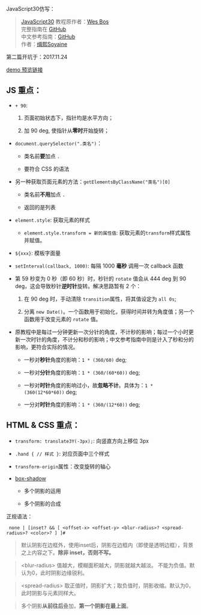 JavaScript30仿写：
> [JavaScript30](https://javascript30.com) 教程原作者：[Wes Bos](https://github.com/wesbos)    
> 完整指南在 [GitHub](https://github.com/soyaine/JavaScript30)  
> 中文参考指南：[GitHub](https://github.com/soyaine/JavaScript30)  
> 作者：[缉熙Soyaine](https://github.com/soyaine)  

第二篇开坑于：2017.11.24

[demo 预览链接](https://hehe1111.github.io/js_demo/js30/02%20-%20JS%20+%20CSS%20Clock/)  

## JS 重点：

- `+ 90`:

    1. 页面初始状态下，指针均是水平方向；

    2. 加 90 deg, 使指针从**零时**开始旋转；

- `document.querySelector(".类名")`：

    - 类名前**要**加点 `.`

    - 要符合 CSS 的语法

- 另一种获取页面元素的方法：`getElementsByClassName("类名")[0]`

    - 类名前**不用**加点 `.`

    - 返回的是列表


- `element.style`: 获取元素的样式

    - `element.style.transform = 新的属性值`: 获取元素的`transform`样式属性并赋值。


- `${xxx}`: 模板字面量

- `setInterval(callback, 1000)`: 每隔 1000 **毫秒** 调用一次 callback 函数

- 第 59 秒变为 0 秒（即 60 秒）时，秒针的 `rotate` 值会从 444 deg 到 90 deg，这会导致秒针**逆时针**旋转。解决思路暂有 2 个：

    1. 在 90 deg 时，手动清除 `transition`属性，将其值设定为 `all 0s`;

    2. 分离 `new Date()`。一个函数用于初始化，获得时间并转为角度值；另一个函数用于改变元素的 `rotate` 值。

- 原教程中是每过一分钟更新一次分针的角度，不计秒的影响；每过一个小时更新一次时针的角度，不计分和秒的影响；中文参考指南中则是计入了秒和分的影响，更符合实际的情况。

    - 一秒对**秒针**角度的影响：`1 * (360/60)` deg;

    - 一秒对**分针**角度的影响：`1 * (360/(60*60))` deg;

    - 一秒对**时针**角度的影响过小，故**忽略不计**。具体为：`1 * (360(12*60*60))` deg;

    - 一分对**时针**角度的影响：`1 * (360/(12*60))` deg;


## HTML & CSS 重点：

- `transform: translate3Y(-3px);`: 向竖直方向上移位 3px

- `.hand { // 样式 }`: 对应页面中三个样式

- `transform-origin`属性：改变旋转的轴心

- [box-shadow](https://developer.mozilla.org/zh-CN/docs/Web/CSS/box-shadow)

    - 多个阴影的运用

    - 多个阴影的合成

正规语法：
```
 none | [inset? && [ <offset-x> <offset-y> <blur-radius>? <spread-radius>? <color>? ] ]#
```

> 默认阴影在边框外，使用inset后，阴影在边框内（即使是透明边框），背景之上内容之下。**除非 inset，否则不写。**

> &lt;blur-radius&gt; 值越大，模糊面积越大，阴影就越大越淡。 不能为负值。默认为0，此时阴影边缘锐利。

> &lt;spread-radius&gt; 取正值时，阴影扩大；取负值时，阴影收缩。默认为0，此时阴影与元素同样大。

> 多个阴影**从前往后**叠加，**第一个阴影在最上面**。
